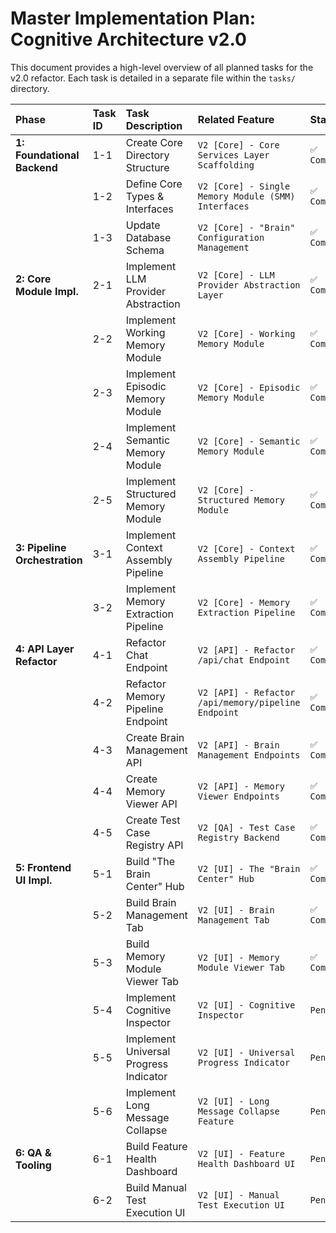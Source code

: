 # Master Implementation Plan: Cognitive Architecture v2.0

This document provides a high-level overview of all planned tasks for the v2.0 refactor. Each task is detailed in a separate file within the `tasks/` directory.

| Phase | Task ID | Task Description | Related Feature | Status |
| :--- | :--- | :--- | :--- | :--- |
| **1: Foundational Backend** | 1-1 | Create Core Directory Structure | `V2 [Core] - Core Services Layer Scaffolding` | `✅ Completed` |
| | 1-2 | Define Core Types & Interfaces | `V2 [Core] - Single Memory Module (SMM) Interfaces` | `✅ Completed` |
| | 1-3 | Update Database Schema | `V2 [Core] - "Brain" Configuration Management` | `✅ Completed` |
| **2: Core Module Impl.** | 2-1 | Implement LLM Provider Abstraction | `V2 [Core] - LLM Provider Abstraction Layer` | `✅ Completed` |
| | 2-2 | Implement Working Memory Module | `V2 [Core] - Working Memory Module` | `✅ Completed` |
| | 2-3 | Implement Episodic Memory Module | `V2 [Core] - Episodic Memory Module` | `✅ Completed` |
| | 2-4 | Implement Semantic Memory Module | `V2 [Core] - Semantic Memory Module` | `✅ Completed` |
| | 2-5 | Implement Structured Memory Module | `V2 [Core] - Structured Memory Module` | `✅ Completed` |
| **3: Pipeline Orchestration**| 3-1 | Implement Context Assembly Pipeline | `V2 [Core] - Context Assembly Pipeline` | `✅ Completed` |
| | 3-2 | Implement Memory Extraction Pipeline | `V2 [Core] - Memory Extraction Pipeline` | `✅ Completed` |
| **4: API Layer Refactor** | 4-1 | Refactor Chat Endpoint | `V2 [API] - Refactor /api/chat Endpoint` | `✅ Completed` |
| | 4-2 | Refactor Memory Pipeline Endpoint | `V2 [API] - Refactor /api/memory/pipeline Endpoint` | `✅ Completed` |
| | 4-3 | Create Brain Management API | `V2 [API] - Brain Management Endpoints` | `✅ Completed` |
| | 4-4 | Create Memory Viewer API | `V2 [API] - Memory Viewer Endpoints` | `✅ Completed` |
| | 4-5 | Create Test Case Registry API | `V2 [QA] - Test Case Registry Backend` | `✅ Completed` |
| **5: Frontend UI Impl.** | 5-1 | Build "The Brain Center" Hub | `V2 [UI] - The "Brain Center" Hub` | `✅ Completed` |
| | 5-2 | Build Brain Management Tab | `V2 [UI] - Brain Management Tab` | `✅ Completed` |
| | 5-3 | Build Memory Module Viewer Tab | `V2 [UI] - Memory Module Viewer Tab` | `✅ Completed` |
| | 5-4 | Implement Cognitive Inspector | `V2 [UI] - Cognitive Inspector` | `Pending` |
| | 5-5 | Implement Universal Progress Indicator| `V2 [UI] - Universal Progress Indicator` | `Pending` |
| | 5-6 | Implement Long Message Collapse | `V2 [UI] - Long Message Collapse Feature` | `Pending` |
| **6: QA & Tooling** | 6-1 | Build Feature Health Dashboard | `V2 [UI] - Feature Health Dashboard UI` | `Pending` |
| | 6-2 | Build Manual Test Execution UI | `V2 [UI] - Manual Test Execution UI` | `Pending` |